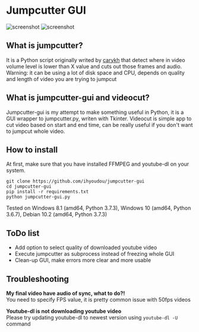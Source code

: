 # Jumpcutter GUI
![screenshot](https://i.issei.space/hhlv4.png)
![screenshot](https://i.issei.space/01ucm.png)
## What is jumpcutter?
It is a Python script originally writed by [carykh](https://github.com/carykh/jumpcutter) that detect where in video volume level is lower than X value and cuts out those frames and audio.  
Warning: it can be using a lot of disk space and CPU, depends on quality and length of video you are trying to jumpcut
## What is jumpcutter-gui and videocut?
Jumpcutter-gui is my attempt to make something useful in Python, it is a GUI wrapper to jumpcutter.py, writen with Tkinter. Videocut is simple app to cut video based on start and end time, can be really useful if you don't want to jumpcut whole video.
## How to install
At first, make sure that you have installed FFMPEG and youtube-dl on your system.

```
git clone https://github.com/ihyoudou/jumpcutter-gui
cd jumpcutter-gui
pip install -r requirements.txt
python jumpcutter-gui.py
```
Tested on Windows 8.1 (amd64, Python 3.7.3), Windows 10 (amd64, Python 3.6.7), Debian 10.2 (amd64, Python 3.7.3)

## ToDo list
* Add option to select quality of downloaded youtube video
* Execute jumpcutter as subprocess instead of freezing whole GUI
* Clean-up GUI, make errors more clear and more usable

## Troubleshooting
**My final video have audio of sync, what to do?!**  
You need to specify FPS value, it is pretty common issue with 50fps videos

**Youtube-dl is not downloading youtube video**  
Please try updating youtube-dl to newest version using
```youtube-dl -U``` command
